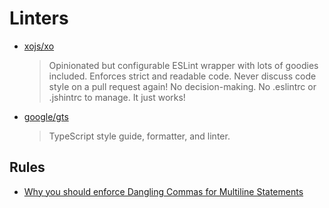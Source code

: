 # Linters

- [xojs/xo](https://github.com/xojs/xo)

  > Opinionated but configurable ESLint wrapper with lots of goodies included. Enforces strict and readable code. Never discuss code style on a pull request again! No decision-making. No .eslintrc or .jshintrc to manage. It just works!

- [google/gts](https://github.com/google/gts)

  > TypeScript style guide, formatter, and linter.

## Rules

- [Why you should enforce Dangling Commas for Multiline Statements](https://medium.com/@nikgraf/why-you-should-enforce-dangling-commas-for-multiline-statements-d034c98e36f8)
